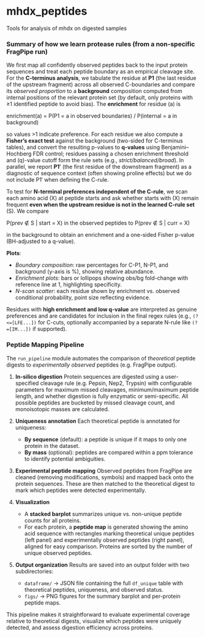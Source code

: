 # mhdx_peptides

Tools for analysis of mhdx on digested samples

### Summary of how we learn protease rules (from a non-specific FragPipe run)

We first map all confidently observed peptides back to the input protein sequences and treat each peptide boundary as an empirical cleavage site.
For the **C-terminus analysis**, we tabulate the residue at **P1** (the last residue of the upstream fragment) across all observed C-boundaries and compare its *observed proportion* to a **background** composition computed from internal positions of the relevant protein set (by default, only proteins with ≥1 identified peptide to avoid bias). The **enrichment** for residue \(a\) is


enrichment(a) = P(P1 = a in observed boundaries) / P(internal = a in background)



so values >1 indicate preference. For each residue we also compute a **Fisher’s exact test** against the background (two-sided for C-terminus tables), and convert the resulting p-values to **q-values** using Benjamini–Hochberg FDR control; residues passing a chosen enrichment threshold and \(q\)-value cutoff form the rule sets (e.g., *strict/balanced/broad*). In parallel, we report **P1′** (the first residue of the downstream fragment) as a diagnostic of sequence context (often showing proline effects) but we do not include P1′ when defining the C-rule.

To test for **N-terminal preferences independent of the C-rule**, we scan each amino acid \(X\) at peptide starts and ask whether starts with \(X\) remain frequent **even when the upstream residue is not in the learned C-rule set** \(S\).
We compare

P(prev ∉ S | start = X) in the observed peptides to P(prev ∉ S | curr = X)

in the background to obtain an enrichment and a one-sided Fisher p-value (BH-adjusted to a q-value).

**Plots**:
- *Boundary composition*: raw percentages for C-P1, N-P1, and background (y-axis is %), showing relative abundance.
- *Enrichment plots*: bars or lollipops showing obs/bg fold-change with reference line at 1, highlighting specificity.
- *N-scan scatter*: each residue shown by enrichment vs. observed conditional probability, point size reflecting evidence.

Residues with **high enrichment and low q-value** are interpreted as genuine preferences and are candidates for inclusion in the final regex rules (e.g., `(?<=[LFE...])` for C-cuts, optionally accompanied by a separate N-rule like `(?=[IM...])` if supported).


### Peptide Mapping Pipeline

The `run_pipeline` module automates the comparison of *theoretical* peptide digests to *experimentally observed* peptides (e.g. FragPipe output).

1. **In-silico digestion**
   Protein sequences are digested using a user-specified cleavage rule (e.g. Pepsin, Nep2, Trypsin) with configurable parameters for maximum missed cleavages, minimum/maximum peptide length, and whether digestion is fully enzymatic or semi-specific. All possible peptides are bucketed by missed cleavage count, and monoisotopic masses are calculated.

2. **Uniqueness annotation**
   Each theoretical peptide is annotated for uniqueness:
   - **By sequence** (default): a peptide is unique if it maps to only one protein in the dataset.
   - **By mass** (optional): peptides are compared within a ppm tolerance to identify potential ambiguities.

3. **Experimental peptide mapping**
   Observed peptides from FragPipe are cleaned (removing modifications, symbols) and mapped back onto the protein sequences. These are then matched to the theoretical digest to mark which peptides were detected experimentally.

4. **Visualization**
   - A **stacked barplot** summarizes unique vs. non-unique peptide counts for all proteins.
   - For each protein, a **peptide map** is generated showing the amino acid sequence with rectangles marking theoretical unique peptides (left panel) and experimentally observed peptides (right panel), aligned for easy comparison. Proteins are sorted by the number of unique observed peptides.

5. **Output organization**
   Results are saved into an output folder with two subdirectories:
   - `dataframe/` → JSON file containing the full `df_unique` table with theoretical peptides, uniqueness, and observed status.
   - `figs/` → PNG figures for the summary barplot and per-protein peptide maps.

This pipeline makes it straightforward to evaluate experimental coverage relative to theoretical digests, visualize which peptides were uniquely detected, and assess digestion efficiency across proteins.
